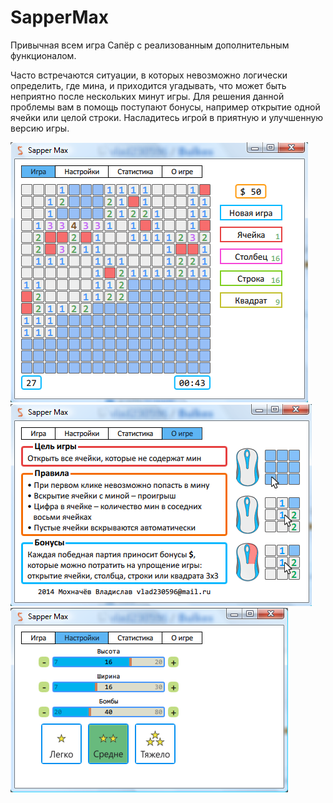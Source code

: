# SapperMax
Привычная всем игра Сапёр с реализованным дополнительным функционалом.

Часто встречаются ситуации, в которых невозможно логически определить, где мина, и приходится угадывать, что может быть неприятно после нескольких минут игры.
Для решения данной проблемы вам в помощь поступают бонусы, например открытие одной ячейки или целой строки.
Насладитесь игрой в приятную и улучшенную версию игры.

![текущий интерфейс](https://github.com/vlad230596/SapperMax/blob/master/Screenshot/game.png)
![текущий интерфейс](https://github.com/vlad230596/SapperMax/blob/master/Screenshot/info.png)
![текущий интерфейс](https://github.com/vlad230596/SapperMax/blob/master/Screenshot/settings.png)
